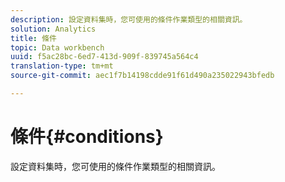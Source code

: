 ```yaml
---
description: 設定資料集時，您可使用的條件作業類型的相關資訊。
solution: Analytics
title: 條件
topic: Data workbench
uuid: f5ac28bc-6ed7-413d-909f-839745a564c4
translation-type: tm+mt
source-git-commit: aec1f7b14198cdde91f61d490a235022943bfedb

---
```



# 條件{#conditions}

設定資料集時，您可使用的條件作業類型的相關資訊。

